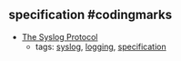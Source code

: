 specification #codingmarks 
---
* [The Syslog Protocol](https://tools.ietf.org/html/rfc5424)
    * tags: [syslog](../tags/syslog.md), [logging](../tags/logging.md), [specification](../tags/specification.md)
